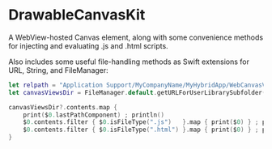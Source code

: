 # DrawableCanvasKit
A WebView-hosted Canvas element, along with some convenience methods for injecting and evaluating .js and .html scripts.

Also includes some useful file-handling methods as Swift extensions for URL, String, and FileManager:
 
```Swift
let relpath = "Application Support/MyCompanyName/MyHybridApp/WebCanvasViews"
let canvasViewsDir = FileManager.default.getURLForUserLibrarySubfolder(at: relpath)

canvasViewsDir?.contents.map {
    print($0.lastPathComponent) ; println()
    $0.contents.filter { $0.isFileType(".js")   }.map { print($0) } ; println()
    $0.contents.filter { $0.isFileType(".html") }.map { print($0) } ; println()
}
```
